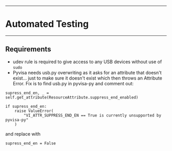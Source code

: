 ***
# Automated Testing
***

## Requirements
* udev rule is required to give access to any USB devices without use of `sudo`
* Pyvisa needs usb.py overwriting as it asks for an attribute that doesn't exist... just to make sure it doesn't exist which then throws an Attribute Error. Fix is to find usb.py in pyvisa-py and comment out:
```
supress_end_en, _ = self.get_attribute(ResourceAttribute.suppress_end_enabled)
        
if supress_end_en:
    raise ValueError(
        "VI_ATTR_SUPPRESS_END_EN == True is currently unsupported by pyvisa-py"
    )
```
and replace with
```
supress_end_en = False
```